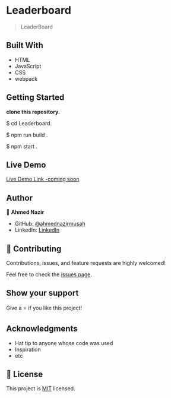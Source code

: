 # Leaderboard

> LeaderBoard

## Built With

- HTML
- JavaScript
- CSS
- webpack

## Getting Started

**clone this repository.**

$ cd Leaderboard.

$ npm run build .

$ npm start .


## Live Demo

[Live Demo Link -coming soon]()

## Author

👤 **Ahmed Nazir**

- GitHub: [@ahmednazirmusah](https://github.com/ahmednazirmusah)
- LinkedIn: [LinkedIn](https://linkedin.com/in/ahmednazirmusah)



## 🤝 Contributing

Contributions, issues, and feature requests are highly welcomed!

Feel free to check the [issues page](../../issues/).

## Show your support

Give a ⭐️ if you like this project!

## Acknowledgments

- Hat tip to anyone whose code was used
- Inspiration
- etc

## 📝 License

This project is [MIT](./LICENSE) licensed.